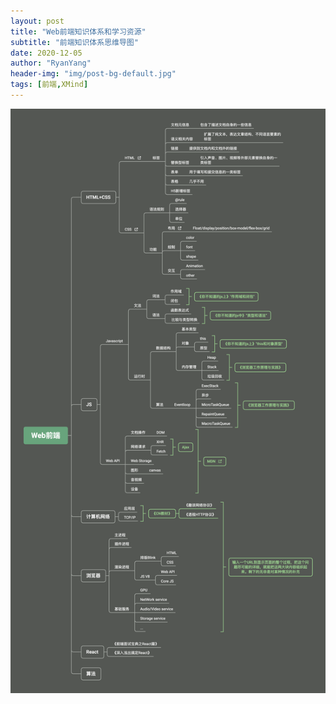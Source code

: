 ```yaml
---
layout: post
title: "Web前端知识体系和学习资源"
subtitle: "前端知识体系思维导图"
date: 2020-12-05
author: "RyanYang"
header-img: "img/post-bg-default.jpg"
tags: [前端,XMind]
---
```


![web](/img/post-web.png)

